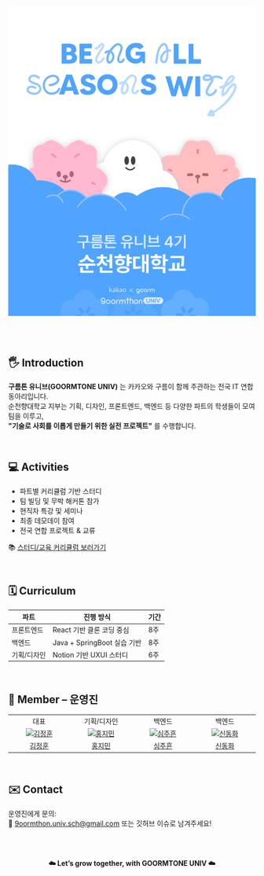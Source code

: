 <br><br>
<p align="center">
  <img width="600px" src="https://github.com/9oormthonUniv-SCH/.github/blob/main/assets/logo.png" alt="구름톤 유니브 SCH"/>
</p>
<br><br>

## 🖐️ Introduction  
**구름톤 유니브(GOORMTONE UNIV)** 는 카카오와 구름이 함께 주관하는 전국 IT 연합 동아리입니다.  
순천향대학교 지부는 기획, 디자인, 프론트엔드, 백엔드 등 다양한 파트의 학생들이 모여 팀을 이루고,  
**"기술로 사회를 이롭게 만들기 위한 실전 프로젝트"** 를 수행합니다.

<br>

## 💻 Activities  
- 파트별 커리큘럼 기반 스터디  
- 팀 빌딩 및 무박 해커톤 참가  
- 현직자 특강 및 세미나  
- 최종 데모데이 참여  
- 전국 연합 프로젝트 & 교류

📚 [스터디/교육 커리큘럼 보러가기](https://your-notion-link-here.com)

<br>

## 🗓️ Curriculum  
| 파트 | 진행 방식 | 기간 |
|------|-----------|------|
| 프론트엔드 | React 기반 클론 코딩 중심 | 8주 |
| 백엔드 | Java + SpringBoot 실습 기반 | 8주 |
| 기획/디자인 | Notion 기반 UXUI 스터디 | 6주 |

<br>

## 🦕 Member – 운영진  
<table>
  <tr>
    <td align="center">대표</td>
    <td align="center">기획/디자인</td>
    <td align="center">백엔드</td>
    <td align="center">백엔드</td>
  </tr>
  <tr>
    <td align="center" width="120px">
      <a href="https://github.com/jeong011010">
        <img src="https://github.com/jeong011010.png" alt="김정훈" width="100" />
      </a>
    </td>
    <td align="center" width="120px">
      <a href="https://github.com/d1mm1n">
        <img src="https://github.com/d1mm1n.png" alt="홍지민" width="100" />
      </a>
    </td>
    <td align="center" width="120px">
      <a href="https://github.com/tejava7177">
        <img src="https://github.com/tejava7177.png" alt="심주흔" width="100" />
      </a>
    </td>
    <td align="center" width="120px">
      <a href="https://github.com/ghwa112">
        <img src="https://github.com/ghwa112.png" alt="신동화" width="100" />
      </a>
    </td>
  </tr>
  <tr>
    <td align="center">
      <a href="https://github.com/jeong011010" target="_blank">
       김정훈
      </a>
    </td>
     <td align="center">
      <a href="https://github.com/d1mm1n" target="_blank">
       홍지민
      </a>
    </td> 
     <td align="center">
      <a href="https://github.com/tejava7177" target="_blank">
       심주흔
      </a>
       <td align="center">
      <a href="https://github.com/ghwa112" target="_blank">
       신동화
      </a>
    </td>
  </tr>
</table>

<br>

## ✉️ Contact  
운영진에게 문의:  
📮 9oormthon.univ.sch@gmail.com
또는 깃허브 이슈로 남겨주세요!

<br><br>

<p align="center"><b>☁️ Let’s grow together, with GOORMTONE UNIV ☁️</b></p>
